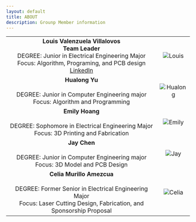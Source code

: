 ```yaml
---
layout: default
title: ABOUT
description: Grounp Member information
---
```


| | |
|:---------------------------------------------------------------------------------------------------------------------------------------------:|:---------------------------------------------------:|
|**Louis Valenzuela Villalovos** <br/> **Team Leader** <br/> DEGREE: Junior in Electrical Engineering Major<br/> Focus: Algorithm, Programing, and PCB design <br/> [LinkedIn](https://www.linkedin.com/mwlite/in/louis-valenzuela-villalovos) | ![Louis]({{site.baseurl}}/assets/css/Louis.jpg) |
|**Hualong Yu** <br/>        <br/> DEGREE: Junior in Computer Engineering major <br/> Focus: Algorithm and Programming <br/>  | ![Hualong]({{site.baseurl}}/assets/css/Steven.jpg) |
|**Emily Hoang** <br/>        <br/> DEGREE: Sophomore in Electrical Engineering Major<br/> Focus: 3D Printing and Fabrication <br/> | ![Emily]({{site.baseurl}}/assets/css/Emily.jpg) |
|**Jay Chen** <br/>        <br/> DEGREE: Junior in Computer Engineering major <br/> Focus: 3D Model and PCB Design | ![Jay]({{site.baseurl}}/assets/css/JayChen.jpg) |
|**Celia Murillo Amezcua** <br/>        <br/> DEGREE: Former Senior in Electrical Engineering Major<br/> Focus: Laser Cutting Design, Fabrication, and Sponsorship Proposal <br/>  | ![Celia]({{site.baseurl}}/assets/css/Celia.jpg) |
